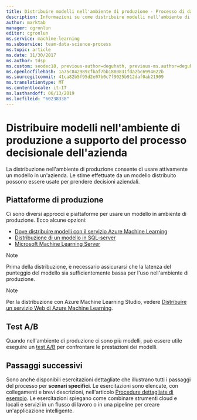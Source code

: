 ```yaml
---
title: Distribuire modelli nell'ambiente di produzione - Processo di data science per i team
description: Informazioni su come distribuire modelli nell'ambiente di produzione a supporto del processo decisionale dell'azienda.
author: marktab
manager: cgronlun
editor: cgronlun
ms.service: machine-learning
ms.subservice: team-data-science-process
ms.topic: article
ms.date: 11/30/2017
ms.author: tdsp
ms.custom: seodec18, previous-author=deguhath, previous-ms.author=deguhath
ms.openlocfilehash: 1a75c842989cfbaf7bb1880831fda2bc6994622b
ms.sourcegitcommit: 41ca82b5f95d2e07b0c7f9025b912daf0ab21909
ms.translationtype: MT
ms.contentlocale: it-IT
ms.lasthandoff: 06/13/2019
ms.locfileid: "60238338"
---
```

# <a name="deploy-models-to-production-to-play-an-active-role-in-making-business-decisions"></a>Distribuire modelli nell'ambiente di produzione a supporto del processo decisionale dell'azienda

La distribuzione nell'ambiente di produzione consente di usare attivamente un modello in un'azienda. Le stime effettuate da un modello distribuito possono essere usate per prendere decisioni aziendali.

## <a name="production-platforms"></a>Piattaforme di produzione

Ci sono diversi approcci e piattaforme per usare un modello in ambiente di produzione. Ecco alcune opzioni:

- [Dove distribuire modelli con il servizio Azure Machine Learning](../service/how-to-deploy-and-where.md)
- [Distribuzione di un modello in SQL-server](https://docs.microsoft.com/sql/advanced-analytics/tutorials/sqldev-py6-operationalize-the-model)
- [Microsoft Machine Learning Server](https://docs.microsoft.com/sql/advanced-analytics/r/r-server-standalone)

>[!NOTE]
>Prima della distribuzione, è necessario assicurarsi che la latenza del punteggio del modello sia sufficientemente bassa per l'uso nell'ambiente di produzione.
>

>[!NOTE]
>Per la distribuzione con Azure Machine Learning Studio, vedere [Distribuire un servizio Web di Azure Machine Learning](../studio/publish-a-machine-learning-web-service.md).
>

## <a name="ab-testing"></a>Test A/B

Quando nell'ambiente di produzione ci sono più modelli, può essere utile eseguire un [test A/B](https://en.wikipedia.org/wiki/A/B_testing) per confrontare le prestazioni dei modelli. 
 
## <a name="next-steps"></a>Passaggi successivi

Sono anche disponibili esercitazioni dettagliate che illustrano tutti i passaggi del processo per **scenari specifici**. Le esercitazioni sono elencate, con collegamenti e brevi descrizioni, nell'articolo [Procedure dettagliate di esempio](walkthroughs.md). Le esercitazioni spiegano come combinare strumenti cloud e locali e servizi in un flusso di lavoro o in una pipeline per creare un'applicazione intelligente. 
